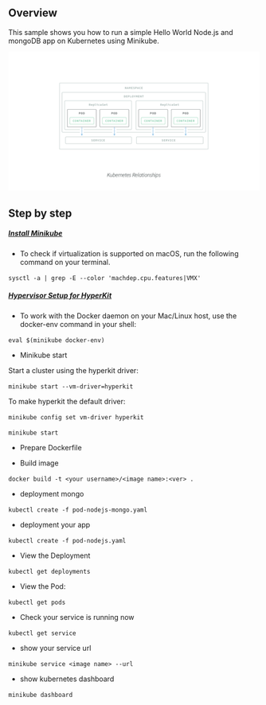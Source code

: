 ## Overview
This sample shows you how to run a simple Hello World Node.js and mongoDB app on Kubernetes using Minikube.

![Kubernetes Relationships](doc/images/kubernetes-relationships.png)


## Step by step
##### [Install Minikube](https://kubernetes.io/docs/tasks/tools/install-minikube/)

- To check if virtualization is supported on macOS, run the following command on your terminal. 

`sysctl -a | grep -E --color 'machdep.cpu.features|VMX'`

##### [Hypervisor Setup for HyperKit ](https://minikube.sigs.k8s.io/docs/start/macos/)

- To work with the Docker daemon on your Mac/Linux host, use the docker-env command in your shell:

`eval $(minikube docker-env)`

- Minikube start

Start a cluster using the hyperkit driver:

`minikube start --vm-driver=hyperkit`

To make hyperkit the default driver:

`minikube config set vm-driver hyperkit`


`minikube start`

- Prepare Dockerfile

- Build image

`docker build -t <your username>/<image name>:<ver> .`


- deployment mongo

`kubectl create -f pod-nodejs-mongo.yaml`


- deployment your app

`kubectl create -f pod-nodejs.yaml`


- View the Deployment

`kubectl get deployments`

- View the Pod:

`kubectl get pods`

- Check your service is running now

`kubectl get service`

- show your service url

`minikube service <image name> --url`
 

- show kubernetes dashboard

`minikube dashboard`
